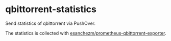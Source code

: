 # qbittorrent-statistics

Send statistics of qbittorrent via PushOver.

The statistics is collected with [esanchezm/prometheus-qbittorrent-exporter](https://github.com/esanchezm/prometheus-qbittorrent-exporter).
